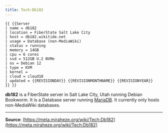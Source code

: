 ```yaml
---
title: Tech:Db182
---
```


```
{{ {{Server
| name = db182
| location = FiberState Salt Lake City
| host = db182.wikitide.net
| usage = Database (non-MediaWiki)
| status = running
| memory = 14GB
| cpu = 6 cores
| ssd = 512GB U.2 NVMe
| os = Debian 12
| type = KVM
| kernel =
| cloud = cloud18
| updated = {{REVISIONDAY}} {{REVISIONMONTHNAME}} {{REVISIONYEAR}}
}} }}
```

**db182** is a FiberState server in Salt Lake City, Utah running Debian Bookworm. It is a Database server running [MariaDB](/tech-docs/techmariadb.md). It currently only hosts non-MediaWiki databases.

----
**Source**: [https://meta.miraheze.org/wiki/Tech:Db182](https://meta.miraheze.org/wiki/Tech:Db182)